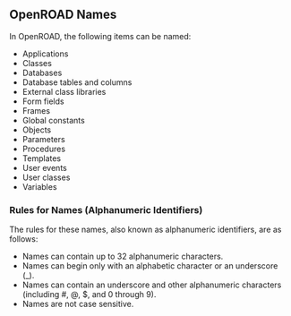 ## OpenROAD Names

In OpenROAD, the following items can be named:

- Applications
- Classes
- Databases
- Database tables and columns
- External class libraries
- Form fields
- Frames
- Global constants
- Objects
- Parameters
- Procedures
- Templates
- User events
- User classes
- Variables

### Rules for Names (Alphanumeric Identifiers)

The rules for these names, also known as alphanumeric identifiers, are as follows:

- Names can contain up to 32 alphanumeric characters.
- Names can begin only with an alphabetic character or an underscore (_).
- Names can contain an underscore and other alphanumeric characters (including #, @, $, and 0 through 9).
- Names are not case sensitive.
